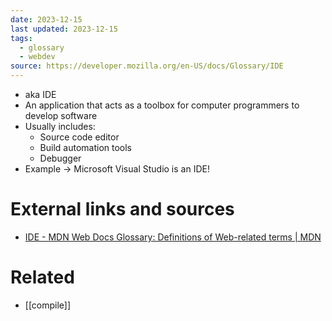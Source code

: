 ```yaml
---
date: 2023-12-15
last updated: 2023-12-15
tags:
  - glossary
  - webdev
source: https://developer.mozilla.org/en-US/docs/Glossary/IDE
---
```


- aka IDE
- An application that acts as a toolbox for computer programmers to develop software
- Usually includes:
	- Source code editor
	- Build automation tools
	- Debugger
- Example → Microsoft Visual Studio is an IDE!

# External links and sources
- [IDE - MDN Web Docs Glossary: Definitions of Web-related terms | MDN](https://developer.mozilla.org/en-US/docs/Glossary/IDE)
# Related
- [[compile]]